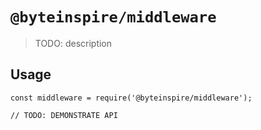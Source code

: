 # `@byteinspire/middleware`

> TODO: description

## Usage

```
const middleware = require('@byteinspire/middleware');

// TODO: DEMONSTRATE API
```
